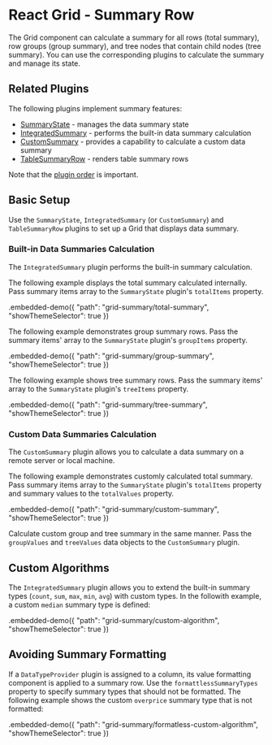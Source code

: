# React Grid - Summary Row

The Grid component can calculate a summary for all rows (total summary), row groups (group summary), and tree nodes that contain child nodes (tree summary). You can use the corresponding plugins to calculate the summary and manage its state.

## Related Plugins

The following plugins implement summary features:

- [SummaryState](../reference/summary-state.md) - manages the data summary state
- [IntegratedSummary](../reference/integrated-summary.md) - performs the built-in data summary calculation
- [CustomSummary](../reference/custom-summary.md) - provides a capability to calculate a custom data summary
- [TableSummaryRow](../reference/table-summary-row.md) - renders table summary rows

Note that the [plugin order](./plugin-overview.md#plugin-order) is important.

## Basic Setup

Use the `SummaryState`, `IntegratedSummary` (or `CustomSummary`) and `TableSummaryRow` plugins to set up a Grid that displays data summary.

### Built-in Data Summaries Calculation

The `IntegratedSummary` plugin performs the built-in summary calculation.

The following example displays the total summary calculated internally. Pass summary items array to the `SummaryState` plugin's `totalItems` property.

.embedded-demo({ "path": "grid-summary/total-summary", "showThemeSelector": true })

The following example demonstrates group summary rows. Pass the summary items' array to the `SummaryState` plugin's `groupItems` property.

.embedded-demo({ "path": "grid-summary/group-summary", "showThemeSelector": true })

The following example shows tree summary rows. Pass the summary items' array to the `SummaryState` plugin's `treeItems` property.

.embedded-demo({ "path": "grid-summary/tree-summary", "showThemeSelector": true })

### Custom Data Summaries Calculation

The `CustomSummary` plugin allows you to calculate a data summary on a remote server or local machine.

The following example demonstrates customly calculated total summary. Pass summary items array to the `SummaryState` plugin's `totalItems` property and summary values to the `totalValues` property.

.embedded-demo({ "path": "grid-summary/custom-summary", "showThemeSelector": true })

Calculate custom group and tree summary in the same manner. Pass the `groupValues` and `treeValues` data objects to the `CustomSummary` plugin.

## Custom Algorithms

The `IntegratedSummary` plugin allows you to extend the built-in summary types (`count`, `sum`, `max`, `min`, `avg`) with custom types. In the followith example, a custom `median` summary type is defined:

.embedded-demo({ "path": "grid-summary/custom-algorithm", "showThemeSelector": true })

## Avoiding Summary Formatting

If a `DataTypeProvider` plugin is assigned to a column, its value formatting component is applied to a summary row. Use the `formattlessSummaryTypes` property to specify summary types that should not be formatted. The following example shows the custom `overprice` summary type that is not formatted:

.embedded-demo({ "path": "grid-summary/formatless-custom-algorithm", "showThemeSelector": true })

